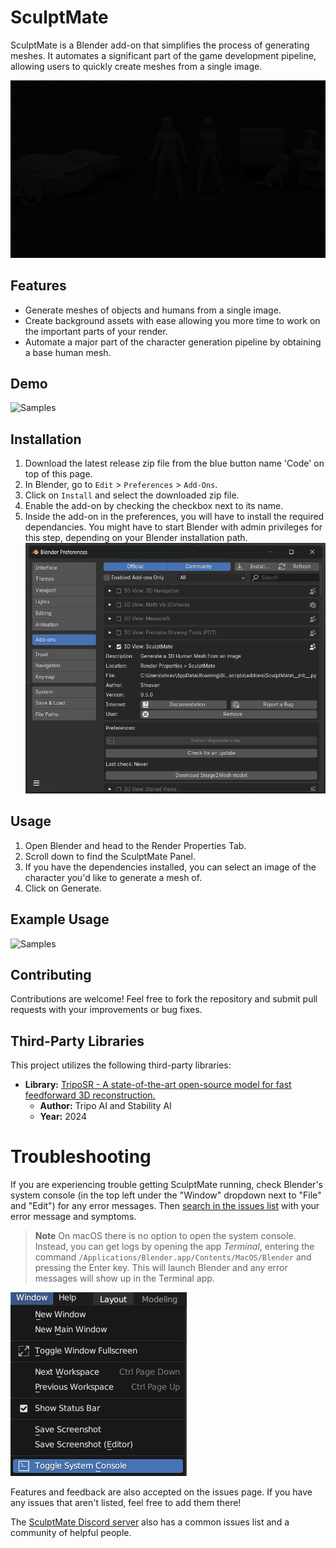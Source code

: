 # SculptMate

SculptMate is a Blender add-on that simplifies the process of generating meshes. It automates a significant part of the game development pipeline, allowing users to quickly create meshes from a single image.

![Demo](assets/v02-Demo.gif)

## Features

- Generate meshes of objects and humans from a single image.
- Create background assets with ease allowing you more time to work on the important parts of your render.
- Automate a major part of the character generation pipeline by obtaining a base human mesh.

## Demo

![Samples](assets/samples.gif)

## Installation

1. Download the latest release zip file from the blue button name 'Code' on top of this page.
2. In Blender, go to `Edit` > `Preferences` > `Add-Ons`.
3. Click on `Install` and select the downloaded zip file.
4. Enable the add-on by checking the checkbox next to its name.
5. Inside the add-on in the preferences, you will have to install the required dependancies. You might have to start Blender with admin privileges for this step, depending on your Blender installation path.
![Samples](assets/preferences.png)

## Usage

1. Open Blender and head to the Render Properties Tab.
2. Scroll down to find the SculptMate Panel.
3. If you have the dependencies installed, you can select an image of the character you'd like to generate a mesh of.
4. Click on Generate.

## Example Usage

![Samples](assets/usage.gif)

## Contributing

Contributions are welcome! Feel free to fork the repository and submit pull requests with your improvements or bug fixes.

## Third-Party Libraries

This project utilizes the following third-party libraries:

- **Library:** [TripoSR - A state-of-the-art open-source model for fast feedforward 3D reconstruction.](https://stability.ai/news/triposr-3d-generation)
   - **Author:** Tripo AI and Stability AI
   - **Year:** 2024

# Troubleshooting

If you are experiencing trouble getting SculptMate running, check Blender's system console (in the top left under the "Window" dropdown next to "File" and "Edit") for any error messages. Then [search in the issues list](https://github.com/shravan-d/SculptMate/issues) with your error message and symptoms.

> **Note** On macOS there is no option to open the system console. Instead, you can get logs by opening the app *Terminal*, entering the command `/Applications/Blender.app/Contents/MacOS/Blender` and pressing the Enter key. This will launch Blender and any error messages will show up in the Terminal app.

![A screenshot of the "Window" > "Toggle System Console" menu action in Blender](assets/readme-toggle-console.png)

Features and feedback are also accepted on the issues page. If you have any issues that aren't listed, feel free to add them there!

The [SculptMate Discord server](https://discord.gg/SN36dpTAJz) also has a common issues list and a community of helpful people.